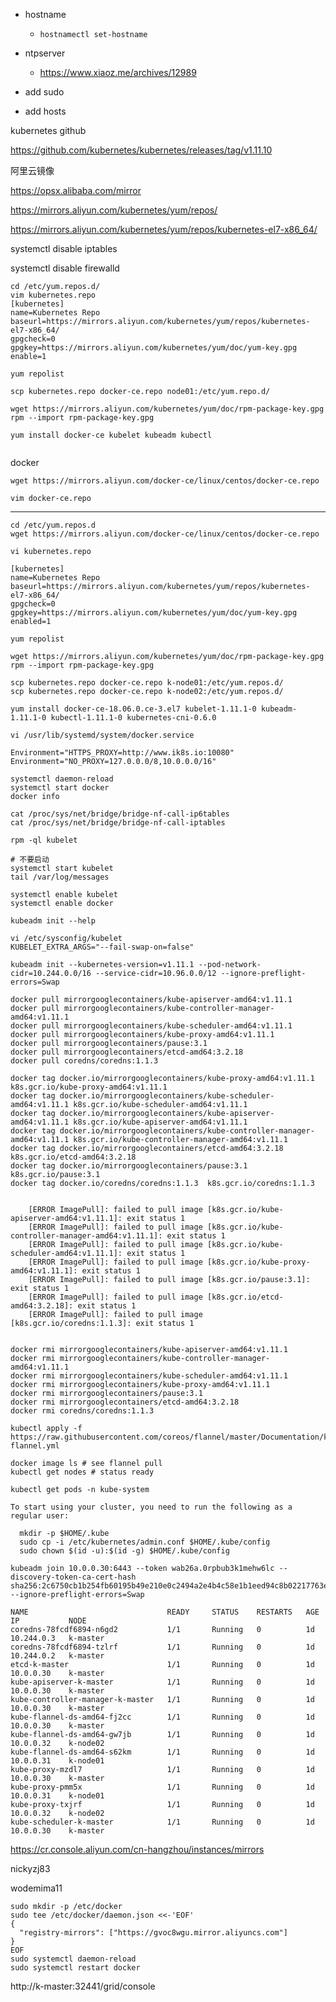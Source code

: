 - hostname

  - ```
    hostnamectl set-hostname 
    ```

- ntpserver

  - https://www.xiaoz.me/archives/12989

- add sudo

- add hosts



kubernetes github

https://github.com/kubernetes/kubernetes/releases/tag/v1.11.10

阿里云镜像

https://opsx.alibaba.com/mirror

https://mirrors.aliyun.com/kubernetes/yum/repos/

https://mirrors.aliyun.com/kubernetes/yum/repos/kubernetes-el7-x86_64/

systemctl disable iptables

systemctl disable firewalld

```shell
cd /etc/yum.repos.d/
vim kubernetes.repo
[kubernetes]
name=Kubernetes Repo
baseurl=https://mirrors.aliyun.com/kubernetes/yum/repos/kubernetes-el7-x86_64/
gpgcheck=0
gpgkey=https://mirrors.aliyun.com/kubernetes/yum/doc/yum-key.gpg
enable=1

yum repolist

scp kubernetes.repo docker-ce.repo node01:/etc/yum.repo.d/

wget https://mirrors.aliyun.com/kubernetes/yum/doc/rpm-package-key.gpg
rpm --import rpm-package-key.gpg

yum install docker-ce kubelet kubeadm kubectl


```

docker

```
wget https://mirrors.aliyun.com/docker-ce/linux/centos/docker-ce.repo

vim docker-ce.repo
```



----



```shell
cd /etc/yum.repos.d
wget https://mirrors.aliyun.com/docker-ce/linux/centos/docker-ce.repo
```

```shell
vi kubernetes.repo

[kubernetes]
name=Kubernetes Repo
baseurl=https://mirrors.aliyun.com/kubernetes/yum/repos/kubernetes-el7-x86_64/
gpgcheck=0
gpgkey=https://mirrors.aliyun.com/kubernetes/yum/doc/yum-key.gpg
enabled=1

yum repolist

wget https://mirrors.aliyun.com/kubernetes/yum/doc/rpm-package-key.gpg
rpm --import rpm-package-key.gpg

scp kubernetes.repo docker-ce.repo k-node01:/etc/yum.repos.d/
scp kubernetes.repo docker-ce.repo k-node02:/etc/yum.repos.d/

yum install docker-ce-18.06.0.ce-3.el7 kubelet-1.11.1-0 kubeadm-1.11.1-0 kubectl-1.11.1-0 kubernetes-cni-0.6.0
```

```shell
vi /usr/lib/systemd/system/docker.service

Environment="HTTPS_PROXY=http://www.ik8s.io:10080"
Environment="NO_PROXY=127.0.0.0/8,10.0.0.0/16"

systemctl daemon-reload
systemctl start docker
docker info

cat /proc/sys/net/bridge/bridge-nf-call-ip6tables
cat /proc/sys/net/bridge/bridge-nf-call-iptables

rpm -ql kubelet

# 不要启动
systemctl start kubelet
tail /var/log/messages

systemctl enable kubelet
systemctl enable docker

kubeadm init --help

vi /etc/sysconfig/kubelet
KUBELET_EXTRA_ARGS="--fail-swap-on=false"

kubeadm init --kubernetes-version=v1.11.1 --pod-network-cidr=10.244.0.0/16 --service-cidr=10.96.0.0/12 --ignore-preflight-errors=Swap
```

```shell
docker pull mirrorgooglecontainers/kube-apiserver-amd64:v1.11.1
docker pull mirrorgooglecontainers/kube-controller-manager-amd64:v1.11.1
docker pull mirrorgooglecontainers/kube-scheduler-amd64:v1.11.1
docker pull mirrorgooglecontainers/kube-proxy-amd64:v1.11.1
docker pull mirrorgooglecontainers/pause:3.1
docker pull mirrorgooglecontainers/etcd-amd64:3.2.18
docker pull coredns/coredns:1.1.3

docker tag docker.io/mirrorgooglecontainers/kube-proxy-amd64:v1.11.1 k8s.gcr.io/kube-proxy-amd64:v1.11.1
docker tag docker.io/mirrorgooglecontainers/kube-scheduler-amd64:v1.11.1 k8s.gcr.io/kube-scheduler-amd64:v1.11.1
docker tag docker.io/mirrorgooglecontainers/kube-apiserver-amd64:v1.11.1 k8s.gcr.io/kube-apiserver-amd64:v1.11.1
docker tag docker.io/mirrorgooglecontainers/kube-controller-manager-amd64:v1.11.1 k8s.gcr.io/kube-controller-manager-amd64:v1.11.1
docker tag docker.io/mirrorgooglecontainers/etcd-amd64:3.2.18  k8s.gcr.io/etcd-amd64:3.2.18
docker tag docker.io/mirrorgooglecontainers/pause:3.1  k8s.gcr.io/pause:3.1
docker tag docker.io/coredns/coredns:1.1.3  k8s.gcr.io/coredns:1.1.3


	[ERROR ImagePull]: failed to pull image [k8s.gcr.io/kube-apiserver-amd64:v1.11.1]: exit status 1
	[ERROR ImagePull]: failed to pull image [k8s.gcr.io/kube-controller-manager-amd64:v1.11.1]: exit status 1
	[ERROR ImagePull]: failed to pull image [k8s.gcr.io/kube-scheduler-amd64:v1.11.1]: exit status 1
	[ERROR ImagePull]: failed to pull image [k8s.gcr.io/kube-proxy-amd64:v1.11.1]: exit status 1
	[ERROR ImagePull]: failed to pull image [k8s.gcr.io/pause:3.1]: exit status 1
	[ERROR ImagePull]: failed to pull image [k8s.gcr.io/etcd-amd64:3.2.18]: exit status 1
	[ERROR ImagePull]: failed to pull image [k8s.gcr.io/coredns:1.1.3]: exit status 1


docker rmi mirrorgooglecontainers/kube-apiserver-amd64:v1.11.1
docker rmi mirrorgooglecontainers/kube-controller-manager-amd64:v1.11.1
docker rmi mirrorgooglecontainers/kube-scheduler-amd64:v1.11.1
docker rmi mirrorgooglecontainers/kube-proxy-amd64:v1.11.1
docker rmi mirrorgooglecontainers/pause:3.1
docker rmi mirrorgooglecontainers/etcd-amd64:3.2.18
docker rmi coredns/coredns:1.1.3
```

```
kubectl apply -f https://raw.githubusercontent.com/coreos/flannel/master/Documentation/kube-flannel.yml

docker image ls # see flannel pull
kubectl get nodes # status ready

kubectl get pods -n kube-system
```



```
To start using your cluster, you need to run the following as a regular user:

  mkdir -p $HOME/.kube
  sudo cp -i /etc/kubernetes/admin.conf $HOME/.kube/config
  sudo chown $(id -u):$(id -g) $HOME/.kube/config
  
kubeadm join 10.0.0.30:6443 --token wab26a.0rpbub3k1mehw6lc --discovery-token-ca-cert-hash sha256:2c6750cb1b254fb60195b49e210e0c2494a2e4b4c58e1b1eed94c8b02217763e --ignore-preflight-errors=Swap
```

```
NAME                               READY     STATUS    RESTARTS   AGE       IP           NODE
coredns-78fcdf6894-n6gd2           1/1       Running   0          1d        10.244.0.3   k-master
coredns-78fcdf6894-tzlrf           1/1       Running   0          1d        10.244.0.2   k-master
etcd-k-master                      1/1       Running   0          1d        10.0.0.30    k-master
kube-apiserver-k-master            1/1       Running   0          1d        10.0.0.30    k-master
kube-controller-manager-k-master   1/1       Running   0          1d        10.0.0.30    k-master
kube-flannel-ds-amd64-fj2cc        1/1       Running   0          1d        10.0.0.30    k-master
kube-flannel-ds-amd64-gw7jb        1/1       Running   0          1d        10.0.0.32    k-node02
kube-flannel-ds-amd64-s62km        1/1       Running   0          1d        10.0.0.31    k-node01
kube-proxy-mzdl7                   1/1       Running   0          1d        10.0.0.30    k-master
kube-proxy-pmm5x                   1/1       Running   0          1d        10.0.0.31    k-node01
kube-proxy-txjrf                   1/1       Running   0          1d        10.0.0.32    k-node02
kube-scheduler-k-master            1/1       Running   0          1d        10.0.0.30    k-master
```

https://cr.console.aliyun.com/cn-hangzhou/instances/mirrors

nickyzj83

wodemima11

```
sudo mkdir -p /etc/docker
sudo tee /etc/docker/daemon.json <<-'EOF'
{
  "registry-mirrors": ["https://gvoc8wgu.mirror.aliyuncs.com"]
}
EOF
sudo systemctl daemon-reload
sudo systemctl restart docker
```

http://k-master:32441/grid/console